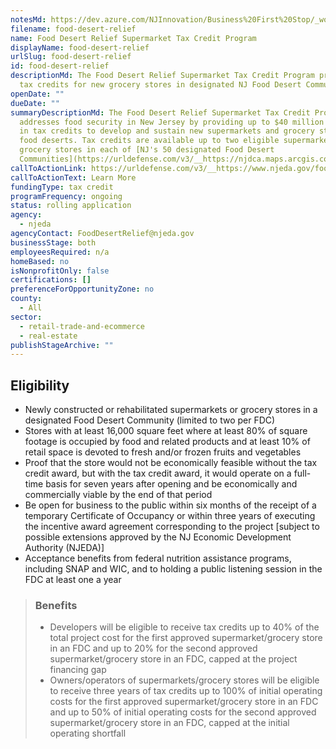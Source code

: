 ```yaml
---
notesMd: https://dev.azure.com/NJInnovation/Business%20First%20Stop/_workitems/edit/4033
filename: food-desert-relief
name: Food Desert Relief Supermarket Tax Credit Program
displayName: food-desert-relief
urlSlug: food-desert-relief
id: food-desert-relief
descriptionMd: The Food Desert Relief Supermarket Tax Credit Program provides
  tax credits for new grocery stores in designated NJ Food Desert Communities.
openDate: ""
dueDate: ""
summaryDescriptionMd: The Food Desert Relief Supermarket Tax Credit Program
  addresses food security in New Jersey by providing up to $40 million per year
  in tax credits to develop and sustain new supermarkets and grocery stores in
  food deserts. Tax credits are available up to two eligible supermarkets or
  grocery stores in each of [NJ's 50 designated Food Desert
  Communities](https://urldefense.com/v3/__https://njdca.maps.arcgis.com/apps/webappviewer/index.html?id=cd59d206f39c40a691d6ba38598134fb__;!!J30X0ZrnC1oQtbA!PP_gVIEwwhs4LPbmfAKdAkW6BZrMbp_fkucgIHsnoXctu3j1cN5ZMDk134qY_mNWXEfoRRgrJNyfd0ifPpoZw4ueNLOpbQ$).
callToActionLink: https://urldefense.com/v3/__https://www.njeda.gov/food-desert-relief-tax-credit-program/__;!!J30X0ZrnC1oQtbA!PP_gVIEwwhs4LPbmfAKdAkW6BZrMbp_fkucgIHsnoXctu3j1cN5ZMDk134qY_mNWXEfoRRgrJNyfd0ifPpoZw4uB4SoF5A$
callToActionText: Learn More
fundingType: tax credit
programFrequency: ongoing
status: rolling application
agency:
  - njeda
agencyContact: FoodDesertRelief@njeda.gov
businessStage: both
employeesRequired: n/a
homeBased: no
isNonprofitOnly: false
certifications: []
preferenceForOpportunityZone: no
county:
  - All
sector:
  - retail-trade-and-ecommerce
  - real-estate
publishStageArchive: ""
---
```

## Eligibility

- Newly constructed or rehabilitated supermarkets or grocery stores in a designated Food Desert Community (limited to two per FDC) 
- Stores with at least 16,000 square feet where at least 80% of square footage is occupied by food and related products and at least 10% of retail space is devoted to fresh and/or frozen fruits and vegetables
- Proof that the store would not be economically feasible without the tax credit award, but with the tax credit award, it would operate on a full-time basis for seven years after opening and be economically and commercially viable by the end of that period
- Be open for business to the public within six months of the receipt of a temporary Certificate of Occupancy or within three years of executing the incentive award agreement corresponding to the project [subject to possible extensions approved by the NJ Economic Development Authority (NJEDA)]
- Acceptance benefits from federal nutrition assistance programs, including SNAP and WIC, and to holding a public listening session in the FDC at least one a year

> ### Benefits
>
> - Developers will be eligible to receive tax credits up to 40% of the total project cost for the first approved supermarket/grocery store in an FDC and up to 20% for the second approved supermarket/grocery store in an FDC, capped at the project financing gap
> - Owners/operators of supermarkets/grocery stores will be eligible to receive three years of tax credits up to 100% of initial operating costs for the first approved supermarket/grocery store in an FDC and up to 50% of initial operating costs for the second approved supermarket/grocery store in an FDC, capped at the initial operating shortfall
